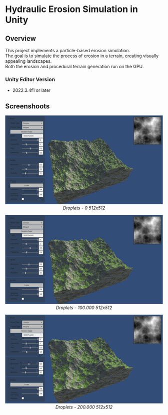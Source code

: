 # Hydraulic Erosion Simulation in Unity

## Overview

This project implements a particle-based erosion simulation.  
The goal is to simulate the process of erosion in a terrain, creating visually appealing landscapes.  
Both the erosion and procedural terrain generation run on the GPU.   

### Unity Editor Version

- 2022.3.4f1 or later

## Screenshoots

<p align="center">
  <img src="Screenshots/0_Droplets_512x512.jpg" alt="Screenshot 1">
  <br>
  <em>Droplets - 0 512x512</em>
</p>

<p align="center">
  <img src="Screenshots/100K_Droplets_512x512.jpg" alt="Screenshot 2">
  <br>
  <em>Droplets - 100.000 512x512</em>
</p>

<p align="center">
  <img src="Screenshots/200K_Droplets_512x512.jpg" alt="Screenshot 2">
  <br>
  <em>Droplets - 200.000 512x512</em>
</p>
